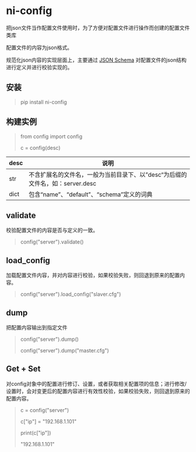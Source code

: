 # ni-config

把json文件当作配置文件使用时，为了方便对配置文件进行操作而创建的配置文件类库

配置文件的内容为json格式。

规范化json内容的实现层面上，主要通过 [JSON Schema](https://json-schema.org/) 对配置文件的json结构进行定义并进行校验实现的。

## 安装

> pip install ni-config

## 构建实例

> from config import config
> 
> c = config(desc)

| desc | 说明 |
| --- | --- |
| str | 不含扩展名的文件名，一般为当前目录下、以”desc“为后缀的文件名，如：server.desc |
| dict | 包含“name”、“default”、“schema”定义的词典 |

## validate

校验配置文件的内容是否与定义的一致。

> config("server").validate()

## load_config

加载配置文件内容，并对内容进行校验，如果校验失败，则回退到原来的配置内容。

> config("server").load_config("slaver.cfg")

## dump

把配置内容输出到指定文件

> config("server").dump()
> 
> config("server").dump("master.cfg")

## Get + Set

对config对象中的配置进行修订、设置，或者获取相关配置项的信息；进行修改/设置时，会对变更后的配置内容进行有效性校验，如果校验失败，则回退到原来的配置内容。

> c = config("server")
> 
> c["ip"] = "192.168.1.101"
> 
> print(c["ip"])
> 
> "192.168.1.101"